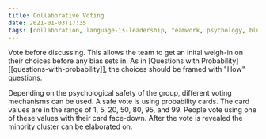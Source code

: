 ```yaml
---
title: Collaborative Voting
date: 2021-01-03T17:35
tags: [collaboration, language-is-leadership, teamwork, psychology, bluework, psychological-safety, trust]
---
```


Vote before discussing. This allows the team to get an inital weigh-in on their
choices before any bias sets in. As in [Questions with
Probability][[questions-with-probability]], the choices should be framed with
"How" questions.

Depending on the psychological safety of the group, different voting mechanisms
can be used. A safe vote is using probability cards. The card values are in the
range of 1, 5, 20, 50, 80, 95, and 99. People vote using one of these values
with their card face-down. After the vote is revealed the minority cluster can
be elaborated on.

